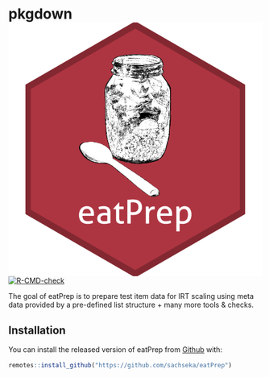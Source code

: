 
<!-- README.md is generated from README.Rmd. Please edit that file -->

# pkgdown <a href="https://sachseka.github.io/eatPrep/"><img src="man/figures/logo.png" align="right" /></a>

<!-- badges: start -->

[![R-CMD-check](https://github.com/sachseka/eatPrep/workflows/R-CMD-check/badge.svg)](https://github.com/sachseka/eatPrep/actions)
<!-- badges: end -->

The goal of eatPrep is to prepare test item data for IRT scaling using
meta data provided by a pre-defined list structure + many more tools &
checks.

## Installation

You can install the released version of eatPrep from
[Github](https://github.com/sachseka/eatPrep) with:

``` r
remotes::install_github("https://github.com/sachseka/eatPrep")
```
